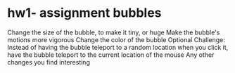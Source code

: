 # hw1- assignment bubbles
Change the size of the bubble, to make it tiny, or huge
Make the bubble's motions more vigorous
Change the color of the bubble
Optional Challenge: Instead of having the bubble teleport to a random location when you click it, have the bubble teleport to the current location of the mouse
Any other changes you find interesting 
